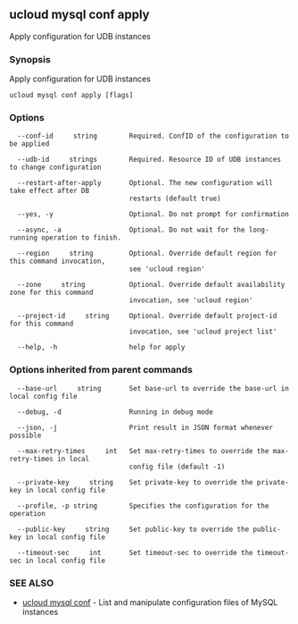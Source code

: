 ## ucloud mysql conf apply

Apply configuration for UDB instances

### Synopsis

Apply configuration for UDB instances

```
ucloud mysql conf apply [flags]
```

### Options

```
  --conf-id     string        Required. ConfID of the configuration to be applied 

  --udb-id     strings        Required. Resource ID of UDB instances to change configuration 

  --restart-after-apply       Optional. The new configuration will take effect after DB
                              restarts (default true) 

  --yes, -y                   Optional. Do not prompt for confirmation 

  --async, -a                 Optional. Do not wait for the long-running operation to finish. 

  --region     string         Optional. Override default region for this command invocation,
                              see 'ucloud region' 

  --zone     string           Optional. Override default availability zone for this command
                              invocation, see 'ucloud region' 

  --project-id     string     Optional. Override default project-id for this command
                              invocation, see 'ucloud project list' 

  --help, -h                  help for apply 

```

### Options inherited from parent commands

```
  --base-url     string       Set base-url to override the base-url in local config file 

  --debug, -d                 Running in debug mode 

  --json, -j                  Print result in JSON format whenever possible 

  --max-retry-times     int   Set max-retry-times to override the max-retry-times in local
                              config file (default -1) 

  --private-key     string    Set private-key to override the private-key in local config file 

  --profile, -p string        Specifies the configuration for the operation 

  --public-key     string     Set public-key to override the public-key in local config file 

  --timeout-sec     int       Set timeout-sec to override the timeout-sec in local config file 

```

### SEE ALSO

* [ucloud mysql conf](cli/cmd/ucloud/mysql/conf)	 - List and manipulate configuration files of MySQL instances

